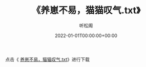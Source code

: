 ﻿---
title:  《养崽不易，猫猫叹气.txt》
date:   2022-01-01T00:00:00+00:00
author: 听松阁
layout: post
permalink: /养崽不易，猫猫叹气/
categories: 小说
tags: [小说]
---

点击《 [养崽不易，猫猫叹气.txt](http://img.660000.xyz/bookstukust/book/bntxt/10/养崽不易，猫猫叹气.txt)》进行下载